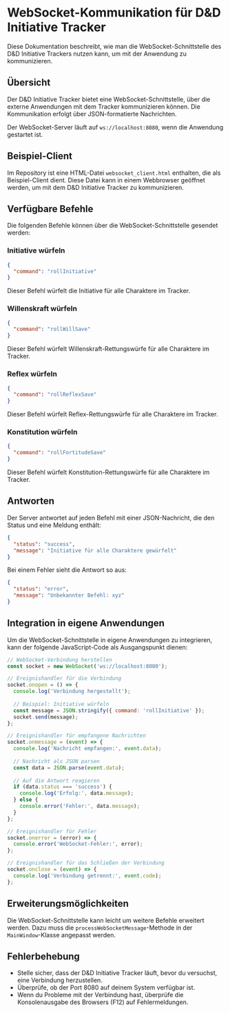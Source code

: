 # WebSocket-Kommunikation für D&D Initiative Tracker

Diese Dokumentation beschreibt, wie man die WebSocket-Schnittstelle des D&D Initiative Trackers nutzen kann, um mit der Anwendung zu kommunizieren.

## Übersicht

Der D&D Initiative Tracker bietet eine WebSocket-Schnittstelle, über die externe Anwendungen mit dem Tracker kommunizieren können. Die Kommunikation erfolgt über JSON-formatierte Nachrichten.

Der WebSocket-Server läuft auf `ws://localhost:8080`, wenn die Anwendung gestartet ist.

## Beispiel-Client

Im Repository ist eine HTML-Datei `websocket_client.html` enthalten, die als Beispiel-Client dient. Diese Datei kann in einem Webbrowser geöffnet werden, um mit dem D&D Initiative Tracker zu kommunizieren.

## Verfügbare Befehle

Die folgenden Befehle können über die WebSocket-Schnittstelle gesendet werden:

### Initiative würfeln

```json
{
  "command": "rollInitiative"
}
```

Dieser Befehl würfelt die Initiative für alle Charaktere im Tracker.

### Willenskraft würfeln

```json
{
  "command": "rollWillSave"
}
```

Dieser Befehl würfelt Willenskraft-Rettungswürfe für alle Charaktere im Tracker.

### Reflex würfeln

```json
{
  "command": "rollReflexSave"
}
```

Dieser Befehl würfelt Reflex-Rettungswürfe für alle Charaktere im Tracker.

### Konstitution würfeln

```json
{
  "command": "rollFortitudeSave"
}
```

Dieser Befehl würfelt Konstitution-Rettungswürfe für alle Charaktere im Tracker.

## Antworten

Der Server antwortet auf jeden Befehl mit einer JSON-Nachricht, die den Status und eine Meldung enthält:

```json
{
  "status": "success",
  "message": "Initiative für alle Charaktere gewürfelt"
}
```

Bei einem Fehler sieht die Antwort so aus:

```json
{
  "status": "error",
  "message": "Unbekannter Befehl: xyz"
}
```

## Integration in eigene Anwendungen

Um die WebSocket-Schnittstelle in eigene Anwendungen zu integrieren, kann der folgende JavaScript-Code als Ausgangspunkt dienen:

```javascript
// WebSocket-Verbindung herstellen
const socket = new WebSocket('ws://localhost:8080');

// Ereignishandler für die Verbindung
socket.onopen = () => {
  console.log('Verbindung hergestellt');
  
  // Beispiel: Initiative würfeln
  const message = JSON.stringify({ command: 'rollInitiative' });
  socket.send(message);
};

// Ereignishandler für empfangene Nachrichten
socket.onmessage = (event) => {
  console.log('Nachricht empfangen:', event.data);
  
  // Nachricht als JSON parsen
  const data = JSON.parse(event.data);
  
  // Auf die Antwort reagieren
  if (data.status === 'success') {
    console.log('Erfolg:', data.message);
  } else {
    console.error('Fehler:', data.message);
  }
};

// Ereignishandler für Fehler
socket.onerror = (error) => {
  console.error('WebSocket-Fehler:', error);
};

// Ereignishandler für das Schließen der Verbindung
socket.onclose = (event) => {
  console.log('Verbindung getrennt:', event.code);
};
```

## Erweiterungsmöglichkeiten

Die WebSocket-Schnittstelle kann leicht um weitere Befehle erweitert werden. Dazu muss die `processWebSocketMessage`-Methode in der `MainWindow`-Klasse angepasst werden.

## Fehlerbehebung

- Stelle sicher, dass der D&D Initiative Tracker läuft, bevor du versuchst, eine Verbindung herzustellen.
- Überprüfe, ob der Port 8080 auf deinem System verfügbar ist.
- Wenn du Probleme mit der Verbindung hast, überprüfe die Konsolenausgabe des Browsers (F12) auf Fehlermeldungen. 